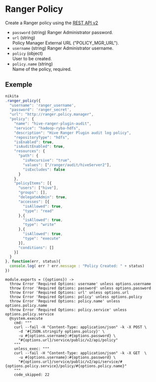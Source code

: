 
# Ranger Policy

Create a Ranger policy using the [REST API v2](https://cwiki.apache.org/confluence/display/RANGER/Apache+Ranger+0.6+-+REST+APIs+for+Service+Definition%2C+Service+and+Policy+Management#ApacheRanger0.6-RESTAPIsforServiceDefinition,ServiceandPolicyManagement-CreatePolicy)

* `password` (string)
  Ranger Administrator password.
* `url` (string)   
  Policy Manager External URL ("POLICY\_MGR\_URL").
* `username` (string)
  Ranger Administrator username.
* `policy` (object)   
  User to be created.
* `policy.name` (string)   
  Name of the policy, required.

## Exemple

```js
nikita
.ranger_policy({
  "username": 'ranger_username',
  "password": 'ranger_secret',
  "url": "http://ranger.policy.manager",
  "policy": {
    "name": "hive-ranger-plugin-audit",
    "service": "hadoop-ryba-hdfs",
    "description": "Hive Ranger Plugin audit log policy",
    "repositoryType": "hdfs",
    "isEnabled": true,
    "isAuditEnabled": true,
    "resources": {
      "path": {
        "isRecursive": "true",
        "values": ["/ranger/audit/hiveServer2"],
        "isExcludes": false
      }
    },
    "policyItems": [{
      "users": ["hive"],
      "groups": [],
      "delegateAdmin": true,
      "accesses": [{
        "isAllowed": true,
        "type": "read"
      },{
        "isAllowed": true,
        "type": "write"
      },{
        "isAllowed": true,
        "type": "execute"
      }],
      "conditions": []
    }]
  }
}, function(err, status){
  console.log( err ? err.message : "Policy Created: " + status)
})
```

    module.exports = ({options}) ->
      throw Error 'Required Options: username' unless options.username
      throw Error 'Required Options: password' unless options.password
      throw Error 'Required Options: url' unless options.url
      throw Error 'Required Options: policy' unless options.policy
      throw Error 'Required Options: policy.name' unless options.policy.name
      throw Error 'Required Options: policy.service' unless options.policy.service
      @system.execute
        cmd: """
        curl --fail -H "Content-Type: application/json" -k -X POST \
          -d '#{JSON.stringify options.policy}' \
          -u #{options.username}:#{options.password} \
          "#{options.url}/service/public/v2/api/policy"
        """
        unless_exec: """
        curl --fail -H "Content-Type: application/json" -k -X GET  \
          -u #{options.username}:#{options.password} \
          "#{options.url}/service/public/v2/api/service/#{options.policy.service}/policy/#{options.policy.name}"
        """
        code_skipped: 22
